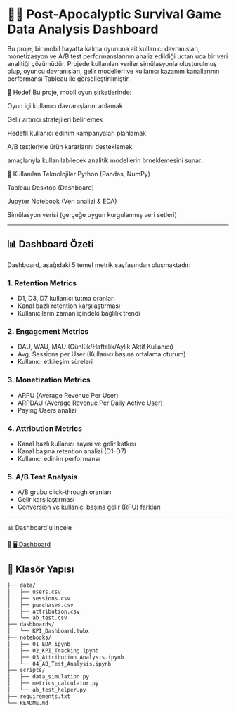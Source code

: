 # 🧟‍♂️ Post-Apocalyptic Survival Game Data Analysis Dashboard

Bu proje, bir mobil hayatta kalma oyununa ait kullanıcı davranışları, monetizasyon ve A/B test performanslarının analiz edildiği uçtan uca bir veri analitiği çözümüdür. Projede kullanılan veriler simülasyonla oluşturulmuş olup, oyuncu davranışları, gelir modelleri ve kullanıcı kazanım kanallarının performansı Tableau ile görselleştirilmiştir.

🎯 Hedef
Bu proje, mobil oyun şirketlerinde:

Oyun içi kullanıcı davranışlarını anlamak

Gelir artırıcı stratejileri belirlemek

Hedefli kullanıcı edinim kampanyaları planlamak

A/B testleriyle ürün kararlarını desteklemek

amaçlarıyla kullanılabilecek analitik modellerin örneklemesini sunar.

🧰 Kullanılan Teknolojiler
Python (Pandas, NumPy)

Tableau Desktop (Dashboard)

Jupyter Notebook (Veri analizi & EDA)

Simülasyon verisi (gerçeğe uygun kurgulanmış veri setleri)

---

## 📊 Dashboard Özeti

Dashboard, aşağıdaki 5 temel metrik sayfasından oluşmaktadır:

### 1. **Retention Metrics**
- D1, D3, D7 kullanıcı tutma oranları
- Kanal bazlı retention karşılaştırması
- Kullanıcıların zaman içindeki bağlılık trendi

### 2. **Engagement Metrics**
- DAU, WAU, MAU (Günlük/Haftalık/Aylık Aktif Kullanıcı)
- Avg. Sessions per User (Kullanıcı başına ortalama oturum)
- Kullanıcı etkileşim süreleri

### 3. **Monetization Metrics**
- ARPU (Average Revenue Per User)
- ARPDAU (Average Revenue Per Daily Active User)
- Paying Users analizi

### 4. **Attribution Metrics**
- Kanal bazlı kullanıcı sayısı ve gelir katkısı
- Kanal başına retention analizi (D1-D7)
- Kullanıcı edinim performansı

### 5. **A/B Test Analysis**
- A/B grubu click-through oranları
- Gelir karşılaştırması
- Conversion ve kullanıcı başına gelir (RPU) farkları

---
📊 Dashboard'u İncele

📌 [🖥️ Dashboard](https://public.tableau.com/views/Post-ApocalypticGameKPIDashboard/Post-ApocalypticGameKPIDashboard?:language=en-US&:sid=&:redirect=auth&:display_count=n&:origin=viz_share_link)

## 📁 Klasör Yapısı

```bash
├── data/
│   ├── users.csv
│   ├── sessions.csv
│   ├── purchases.csv
│   ├── attribution.csv
│   └── ab_test.csv
├── dashboards/
│   └── KPI_Dashboard.twbx
├── notebooks/
│   ├── 01_EDA.ipynb
│   ├── 02_KPI_Tracking.ipynb
│   ├── 03_Attribution_Analysis.ipynb
│   └── 04_AB_Test_Analysis.ipynb
├── scripts/
│   ├── data_simulation.py
│   ├── metrics_calculator.py
│   └── ab_test_helper.py
├── requirements.txt
└── README.md
